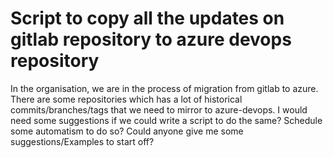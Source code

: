 
# Script to copy all the updates on gitlab repository to azure devops repository

In the organisation, we are in the process of migration from gitlab to azure. There are some repositories which has a lot of historical commits/branches/tags that we need to mirror to azure-devops. I would need some suggestions if we could write a script to do the same? Schedule some automatism to do so? Could anyone give me some suggestions/Examples to start off?

        